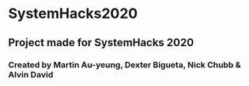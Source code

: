 # SystemHacks2020


## Project made for SystemHacks 2020







### Created by Martin Au-yeung, Dexter Bigueta, Nick Chubb & Alvin David 
